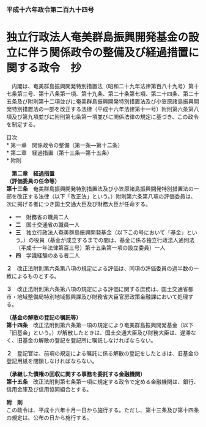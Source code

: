 ### 平成十六年政令第二百九十四号  
# 独立行政法人奄美群島振興開発基金の設立に伴う関係政令の整備及び経過措置に関する政令　抄  
　内閣は、奄美群島振興開発特別措置法（昭和二十九年法律第百八十九号）第十七条第三号、第十八条第一項、第十九条、第二十条第七項、第二十四条、第二十五条及び附則第十二項並びに奄美群島振興開発特別措置法及び小笠原諸島振興開発特別措置法の一部を改正する法律（平成十六年法律第十一号）附則第六条第八項及び第九項並びに附則第七条第一項並びに関係法律の規定に基づき、この政令を制定する。  
  
目次  
	* 第一章　関係政令の整備（第一条―第十二条）  
	* 第二章　経過措置（第十三条―第十五条）  
	* 附則  
  
&emsp;**第二章　経過措置**  
**（評価委員の任命等）**  
**第十三条**　奄美群島振興開発特別措置法及び小笠原諸島振興開発特別措置法の一部を改正する法律（以下「改正法」という。）附則第六条第八項の評価委員は、次に掲げる者につき国土交通大臣及び財務大臣が任命する。  
* **一**　財務省の職員二人  
* **二**　国土交通省の職員一人  
* **三**　独立行政法人奄美群島振興開発基金（以下この号において「基金」という。）の役員（基金が成立するまでの間は、基金に係る独立行政法人通則法（平成十一年法律第百三号）第十五条第一項の設立委員）一人  
* **四**　学識経験のある者二人  
  
**２**　改正法附則第六条第八項の規定による評価は、同項の評価委員の過半数の一致によるものとする。  
  
**３**　改正法附則第六条第八項の規定による評価に関する庶務は、国土交通省都市・地域整備局特別地域振興課及び財務省大臣官房政策金融課において処理する。  
  
**（基金の解散の登記の嘱託等）**  
**第十四条**　改正法附則第六条第一項の規定により奄美群島振興開発基金（以下「旧基金」という。）が解散したときは、国土交通大臣及び財務大臣は、遅滞なく、旧基金の解散の登記を登記所に嘱託しなければならない。  
  
**２**　登記官は、前項の規定による嘱託に係る解散の登記をしたときは、旧基金の登記用紙を閉鎖しなければならない。  
  
**（承継した債権の回収に関する事務を委託する金融機関）**  
**第十五条**　改正法附則第七条第一項に規定する政令で定める金融機関は、銀行、信用金庫及び信用協同組合とする。  
  
**附　則**  
この政令は、平成十六年十月一日から施行する。ただし、第十三条及び第十四条の規定は、公布の日から施行する。  
  
